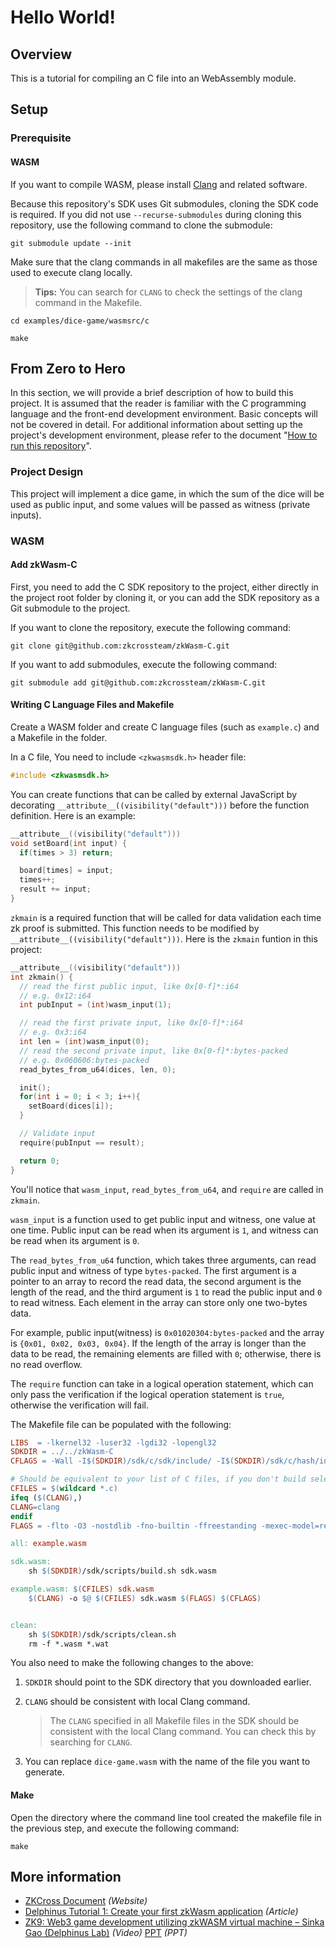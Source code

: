 # Hello World!

## Overview

This is a tutorial for compiling an C file into an WebAssembly module.

## Setup

### Prerequisite

#### WASM

If you want to compile WASM, please install [Clang][1] and related software.

Because this repository's SDK uses Git submodules, cloning the SDK code is required. If you did not use `--recurse-submodules` during cloning this repository, use the following command to clone the submodule:

```shell
git submodule update --init
```

Make sure that the clang commands in all makefiles are the same as those used to execute clang locally.

> **Tips:** You can search for `CLANG` to check the settings of the clang command in the Makefile.

```shell
cd examples/dice-game/wasmsrc/c

make
```

## From Zero to Hero

In this section, we will provide a brief description of how to build this project. It is assumed that the reader is familiar with the C programming language and the front-end development environment. Basic concepts will not be covered in detail. For additional information about setting up the project's development environment, please refer to the document "[How to run this repository][2]".

### Project Design

This project will implement a dice game, in which the sum of the dice will be used as public input, and some values will be passed as witness (private inputs).

### WASM

#### Add zkWasm-C

First, you need to add the C SDK repository to the project, either directly in the project root folder by cloning it, or you can add the SDK repository as a Git submodule to the project.

If you want to clone the repository, execute the following command:

```shell
git clone git@github.com:zkcrossteam/zkWasm-C.git
```

If you want to add submodules, execute the following command:

```shell
git submodule add git@github.com:zkcrossteam/zkWasm-C.git
```

#### Writing C Language Files and Makefile

Create a WASM folder and create C language files (such as `example.c`) and a Makefile in the folder.

In a C file, You need to include `<zkwasmsdk.h>` header file:

```c
#include <zkwasmsdk.h>
```

You can create functions that can be called by external JavaScript by decorating `__attribute__((visibility("default")))` before the function definition. Here is an example:

```c
__attribute__((visibility("default")))
void setBoard(int input) {
  if(times > 3) return;

  board[times] = input;
  times++;
  result += input;
}
```

`zkmain` is a required function that will be called for data validation each time zk proof is submitted. This function needs to be modified by `__attribute__((visibility("default")))`. Here is the `zkmain` funtion in this project:

```c
__attribute__((visibility("default")))
int zkmain() {
  // read the first public input, like 0x[0-f]*:i64
  // e.g. 0x12:i64
  int pubInput = (int)wasm_input(1);

  // read the first private input, like 0x[0-f]*:i64
  // e.g. 0x3:i64
  int len = (int)wasm_input(0);
  // read the second private input, like 0x[0-f]*:bytes-packed
  // e.g. 0x060606:bytes-packed
  read_bytes_from_u64(dices, len, 0);

  init();
  for(int i = 0; i < 3; i++){
    setBoard(dices[i]);
  }

  // Validate input
  require(pubInput == result);

  return 0;
}
```

You'll notice that `wasm_input`, `read_bytes_from_u64`, and `require` are called in `zkmain`.

`wasm_input` is a function used to get public input and witness, one value at one time. Public input can be read when its argument is `1`, and witness can be read when its argument is `0`.

The `read_bytes_from_u64` function, which takes three arguments, can read public input and witness of type `bytes-packed`. The first argument is a pointer to an array to record the read data, the second argument is the length of the read, and the third argument is `1` to read the public input and `0` to read witness. Each element in the array can store only one two-bytes data.

For example, public input(witness) is `0x01020304:bytes-packed` and the array is `{0x01, 0x02, 0x03, 0x04}`. If the length of the array is longer than the data to be read, the remaining elements are filled with `0`; otherwise, there is no read overflow.

The `require` function can take in a logical operation statement, which can only pass the verification if the logical operation statement is `true`, otherwise the verification will fail.

The Makefile file can be populated with the following:

```makefile
LIBS  = -lkernel32 -luser32 -lgdi32 -lopengl32
SDKDIR = ../../zkWasm-C
CFLAGS = -Wall -I$(SDKDIR)/sdk/c/sdk/include/ -I$(SDKDIR)/sdk/c/hash/include/

# Should be equivalent to your list of C files, if you don't build selectively
CFILES = $(wildcard *.c)
ifeq ($(CLANG),)
CLANG=clang
endif
FLAGS = -flto -O3 -nostdlib -fno-builtin -ffreestanding -mexec-model=reactor --target=wasm32 -Wl,--strip-all -Wl,--initial-memory=131072 -Wl,--max-memory=131072 -Wl,--no-entry -Wl,--allow-undefined -Wl,--export-dynamic

all: example.wasm

sdk.wasm:
    sh $(SDKDIR)/sdk/scripts/build.sh sdk.wasm

example.wasm: $(CFILES) sdk.wasm
    $(CLANG) -o $@ $(CFILES) sdk.wasm $(FLAGS) $(CFLAGS)


clean:
    sh $(SDKDIR)/sdk/scripts/clean.sh
    rm -f *.wasm *.wat
```

You also need to make the following changes to the above:

1.  `SDKDIR` should point to the SDK directory that you downloaded earlier.
2.  `CLANG` should be consistent with local Clang command.

    > The `CLANG` specified in all Makefile files in the SDK should be consistent with the local Clang command. You can check this by searching for `CLANG`.

3.  You can replace `dice-game.wasm` with the name of the file you want to generate.

#### Make

Open the directory where the command line tool created the makefile file in the previous step, and execute the following command:

```shell
make
```

## More information

- [ZKCross Document][3] _(Website)_
- [Delphinus Tutorial 1: Create your first zkWasm application][4] _(Article)_
- [ZK9: Web3 game development utilizing zkWASM virtual machine – Sinka Gao (Delphinus Lab)][5] _(Video)_ [PPT][6] _(PPT)_

[1]: https://www.gnu.org/software/gnu-c-manual/gnu-c-manual.html
[2]: https://git-pager.avosapps.us/#how-to-run-this-repository
[3]: http://docs.zkcross.org/
[4]: https://delphinuslab.com/2023/01/29/delphinus-tutorial-1-create-your-first-zkwasm-application/
[5]: https://www.youtube.com/watch?v=dLZbfTWLGNI
[6]: https://delphinuslab.com/2023/04/09/talk-was-given-in-zk-summit-9th-in-breakout-session/
